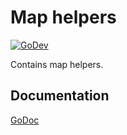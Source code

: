 # Map helpers

[![GoDev](https://img.shields.io/static/v1?label=godev&message=reference&color=00add8)][godev]

[godev]: https://pkg.go.dev/github.com/gotidy/lib/collections/maps

Contains map helpers.

## Documentation

[GoDoc](http://godoc.org/github.com/gotidy/collections/maps)
